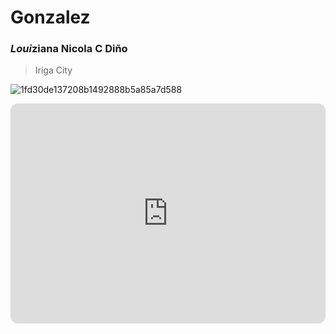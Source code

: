 # Gonzalez
### *Loui*ziana Nicola C Diño
> Iriga City


![1fd30de137208b1492888b5a85a7d588](https://github.com/user-attachments/assets/fd3e4f85-7aaf-4a60-9295-757e7b129d83)

<iframe style="border-radius:12px" src="https://open.spotify.com/embed/playlist/61sSTZLx81kIzTsDTPOSZM?utm_source=generator" width="100%" height="352" frameBorder="0" allowfullscreen="" allow="autoplay; clipboard-write; encrypted-media; fullscreen; picture-in-picture" loading="lazy"></iframe>
